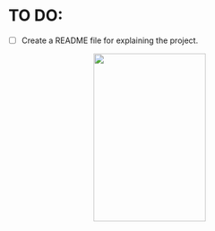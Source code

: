 ﻿# TO DO:

 - [ ] Create a README file for explaining the project.


<p align="center"> <img src="https://media.tenor.com/hB9OTbewrikAAAAi/work-work-in-progress.gif" width="200" height="300" /> </p>
